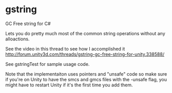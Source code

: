 # gstring
GC Free string for C#

Lets you do pretty much most of the common string operations without any alloactions.

See the video in this thread to see how I accomplished it http://forum.unity3d.com/threads/gstring-gc-free-string-for-unity.338588/

See gstringTest for sample usage code.

Note that the implementaiton uses pointers and "unsafe" code so make sure if you're on Unity to have the smcs and gmcs files with the -unsafe flag, you might have to restart Unity if it's the first time you add them.
